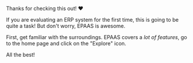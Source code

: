 Thanks for checking this out! ❤️

If you are evaluating an ERP system for the first time, this is going to be quite a task! But don't worry, EPAAS is awesome.

First, get familiar with the surroundings. EPAAS covers a *lot of features*, go to the home page and click on the "Explore" icon.

All the best!